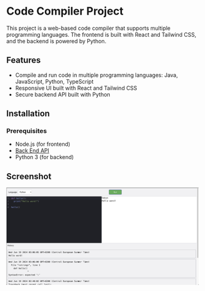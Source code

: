# Code Compiler Project

This project is a web-based code compiler that supports multiple programming languages. The frontend is built with React and Tailwind CSS, and the backend is powered by Python.

## Features

- Compile and run code in multiple programming languages: Java, JavaScript, Python, TypeScript
- Responsive UI built with React and Tailwind CSS
- Secure backend API built with Python 

## Installation

### Prerequisites

- Node.js (for frontend)
- [Back End API](https://github.com/smitkevadiya50/code-compiler-api)
- Python 3 (for backend)

## Screenshot

![Screenshot](image/screenshort.png)